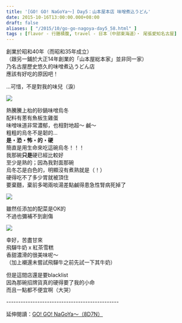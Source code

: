 ```yaml
---
title: '[GO! GO! NaGoYa～] Day5：山本屋本店 味噌煮込うどん'
date: 2015-10-16T13:00:00.000+08:00
draft: false
aliases: [ "/2015/10/go-go-nagoya-day5_58.html" ]
tags : [flavor - 行膳積腹, travel - 日本（中部東海道）・ 尾張愛知名古屋]
---
```


創業於昭和40年（而昭和35年成立）  
（跟另一鋪於大正14年創業的「山本屋総本家」並非同一家）  
乃名古屋歷史悠久的味噌煮込うどん店  
應該有好吃的原因吧！  
  
...可惜，不是對我的味兒（淚）  

![](/images/nagoya5g.jpg)

熱騰騰上枱的砂鍋味噌烏冬  
配料有蔥有魚板生雞蛋  
味噌味道非常濃郁，也相對地超～ 鹹～  
粗粗的烏冬不是韌的...  
**是・恐・怖・的・硬**  
簡直是用生命來吃這碗烏冬！！！  
我那碗**只是**硬已經比較好  
至少是熟的；因為我對面那碗  
烏冬芯是白色的，明顯沒有煮熟就是（！）  
硬得吃不了多少胃就被頂住  
要棄麵，棄前多喝兩啖湯差點鹹得患急性腎病死掉了  

![](/images/nagoya5g1.jpg)

雖然任添加的配菜是OK的  
不過也彌補不到創傷  

![](/images/nagoya5g2.jpg)

幸好，苦盡甘來  
飛驒牛奶 x 紅茶雪糕  
香甜濃滑的很美味呢～  
（加上襯還未嘗試飛驒牛之前先試一下其牛奶）  
  
但是這間店還是要blacklist  
因為那碗招牌貨真的硬得要了我的小命  
而且一點都不便宜啊（大哭）  
  
\-----------------------------------------------  
  
延伸閱讀：[GO! GO! NaGoYa～（8D7N）](https://hidie.net/nagoya8d7n/)
